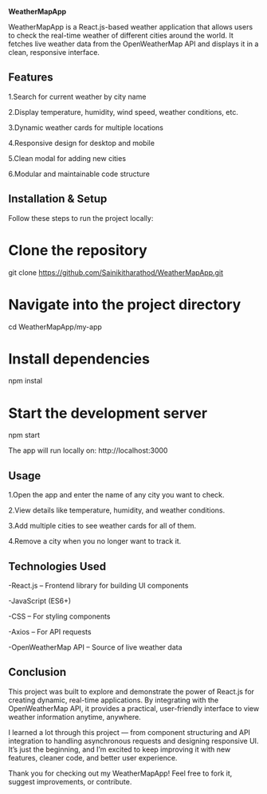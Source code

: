 **WeatherMapApp**

WeatherMapApp is a React.js-based weather application that allows users to check the real-time weather of different cities around the world.
It fetches live weather data from the OpenWeatherMap API and displays it in a clean, responsive interface.

## Features
1.Search for current weather by city name

2.Display temperature, humidity, wind speed, weather conditions, etc.

3.Dynamic weather cards for multiple locations

4.Responsive design for desktop and mobile

5.Clean modal for adding new cities

6.Modular and maintainable code structure


## Installation & Setup

Follow these steps to run the project locally:
# Clone the repository

git clone https://github.com/Sainikitharathod/WeatherMapApp.git

# Navigate into the project directory

cd WeatherMapApp/my-app

# Install dependencies

npm instal

# Start the development server

npm start

The app will run locally on: http://localhost:3000

## Usage

1.Open the app and enter the name of any city you want to check.

2.View details like temperature, humidity, and weather conditions.

3.Add multiple cities to see weather cards for all of them.

4.Remove a city when you no longer want to track it.

## Technologies Used

-React.js – Frontend library for building UI components

-JavaScript (ES6+)

-CSS – For styling components

-Axios – For API requests

-OpenWeatherMap API – Source of live weather data


**Conclusion**
---------------
This project was built to explore and demonstrate the power of React.js for creating dynamic, real-time applications.
By integrating with the OpenWeatherMap API, it provides a practical, user-friendly interface to view weather information anytime, anywhere.

I learned a lot through this project — from component structuring and API integration to handling asynchronous requests and designing responsive UI.
It’s just the beginning, and I’m excited to keep improving it with new features, cleaner code, and better user experience.

Thank you for checking out my WeatherMapApp! Feel free to fork it, suggest improvements, or contribute. 

